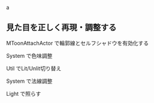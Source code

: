 a


## 見た目を正しく再現・調整する

MToonAttachActor で輪郭線とセルフシャドウを有効化する

System で色味調整

Util でLit/Unlit切り替え

System で法線調整

Light で照らす


